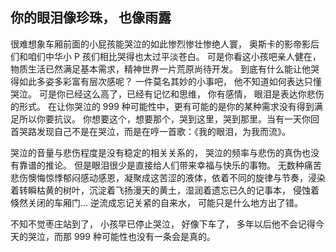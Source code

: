 ---
---
你的眼泪像珍珠， 也像雨露
----

很难想象车厢前面的小屁孩能哭泣的如此惨烈惨壮惨绝人寰， 奥斯卡的影帝影后们和咱们中华小 P 孩们相比哭得也太过平淡苍白。  可是你看这小孩吧亲人健在，物质生活已然满足基本需求，精神世界一片荒原尚待开发。 到底有什么能让他哭得如此多姿多彩富有层次感呢？ 一件莫名其妙的小事吧， 他不知道如何表达只懂哭泣。 可是你已经这么高了，已经有记忆和思维， 你有感情， 眼泪是表达你悲伤的形式。 在让你哭泣的 999 种可能性中，更有可能的是你的某种需求没有得到满足所以你要抗议。 你想要这个，想要那个，哭到这里，哭到那里。当有一天你回首哭路发现自己不是在哭泣，而是在哼一首歌：《我的眼泪，为我而流》。

哭泣的音量与悲伤程度是没有稳定的相关关系的， 哭泣的频率与悲伤的真伪也没有靠谱的推论。 但是眼泪很少是直接给人们带来幸福与快乐的事物。 无数种痛苦悲伤懊悔惊悸郁闷感动感恩，凝聚成这苦涩的液体，依着不同的旋律与节奏，浸染着转瞬枯黄的树叶，沉淀着飞扬漫天的黄土，湿润着遗忘已久的记事本， 侵蚀着倏然关闭的车厢门… 逆流成忘记关紧的自来水， 可能只是什么地方出了错。

不知不觉枣庄站到了， 小孩早已停止哭泣， 好像下车了， 多年以后他不会记得今天的哭泣，而那 999 种可能性也没有一条会是真的。